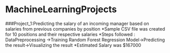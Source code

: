 # MachineLearningProjects
###Project_1:Predicting the salary of an incoming manager based on salaries from previous companies by position
*Sample CSV file was created for 10 positions and their respective salaries
*Steps followed : DataPreprocessing ->Training Random Forest Regression Model->Predicting the result->Visualizing the result
*Estimated Salary was $167000
